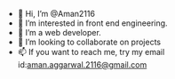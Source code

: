 - 👋 Hi, I’m @Aman2116
- 👀 I’m interested in front end engineering.
- 🌱 I’m a web developer.
- 💞️ I’m looking to collaborate on projects
- 📫 If you want to reach me, try my email id:aman.aggarwal.2116@gmail.com 

<!---
Aman2116/Aman2116 is a ✨ special ✨ repository because its `README.md` (this file) appears on your GitHub profile.
You can click the Preview link to take a look at your changes.
--->
